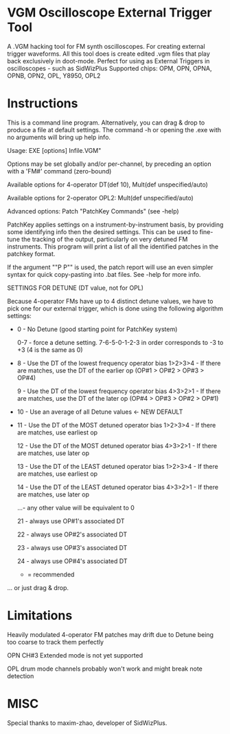 # VGM Oscilloscope External Trigger Tool
A .VGM hacking tool for FM synth oscilloscopes. For creating external trigger waveforms.
All this tool does is create edited .vgm files that play back exclusively in doot-mode. Perfect for using as External Triggers in oscilloscopes - such as SidWizPlus
Supported chips: OPM, OPN, OPNA, OPNB, OPN2, OPL, Y8950, OPL2 

# Instructions
This is a command line program. Alternatively, you can drag & drop to produce a file at default settings. The command -h or opening the .exe with no arguments will bring up help info.

Usage: EXE [options] Infile.VGM"

Options may be set globally and/or per-channel, by preceding an option with a 'FM#' command (zero-bound)

Available options for 4-operator DT(def 10), Mult(def unspecified/auto)

Available options for 2-operator OPL2: Mult(def unspecified/auto)

Advanced options: Patch "PatchKey Commands" (see -help)

PatchKey applies settings on a instrument-by-instrument basis, by providing some identifying info then the desired settings. This can be used to fine-tune the tracking of the output, particularly on very detuned FM instruments. This program will print a list of all the identified patches in the patchkey format.

If the argument ""P P"" is used, the patch report will use an even simpler syntax for quick copy-pasting into .bat files. See -help for more info.

  SETTINGS FOR DETUNE (DT value, not for OPL)
  
Because 4-operator FMs have up to 4 distinct detune values, we have to pick one for our external trigger, which is done using the following algorithm settings:

* 0 - No Detune (good starting point for PatchKey system)

  0-7 - force a detune setting. 7-6-5-0-1-2-3 in order corresponds to -3 to +3 (4 is the same as 0)
  
* 8  - Use the DT of the lowest frequency operator bias 1>2>3>4 - If there are matches, use the DT of the earlier op (OP#1 > OP#2 > OP#3 > OP#4)

  9  - Use the DT of the lowest frequency operator bias 4>3>2>1 - If there are matches, use the DT of the later op (OP#4 > OP#3 > OP#2 > OP#1)

* 10 - Use an average of all Detune values <- NEW DEFAULT

* 11 - Use the DT of the MOST detuned operator bias 1>2>3>4 - If there are matches, use earliest op

  12 - Use the DT of the MOST detuned operator bias 4>3>2>1 - If there are matches, use later op

  13 - Use the DT of the LEAST detuned operator bias 1>2>3>4 - If there are matches, use earliest op

  14 - Use the DT of the LEAST detuned operator bias 4>3>2>1 - If there are matches, use later op

  ...- any other value will be equivalent to 0

  21 - always use OP#1's associated DT

  22 - always use OP#2's associated DT

  23 - always use OP#3's associated DT

  24 - always use OP#4's associated DT

  * = recommended
  
... or just drag & drop.


# Limitations
Heavily modulated 4-operator FM patches may drift due to Detune being too coarse to track them perfectly

OPN CH#3 Extended mode is not yet supported

OPL drum mode channels probably won't work and might break note detection

# MISC

Special thanks to maxim-zhao, developer of SidWizPlus.
